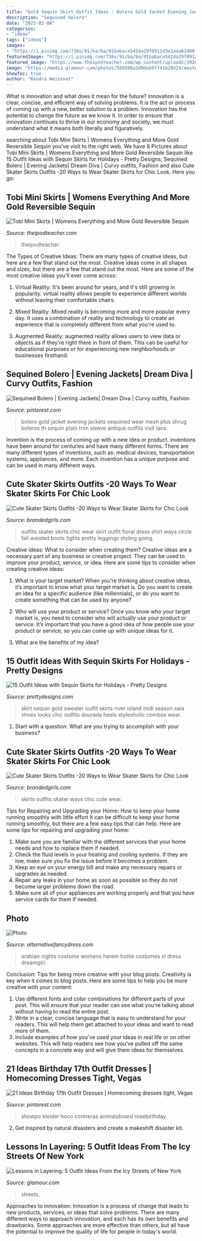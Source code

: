```yaml
---
title: "Gold Sequin Skirt Outfit Ideas : Bolero Gold Jacket Evening Jackets Sequined Wear Mesh Plus Shrug Boleros Th Sequin Plain Trim Sleeve Antique Outfits Visit Lace"
description: "Sequined bolero"
date: "2023-02-08"
categories:
- "ideas"
tags: ["ideas"]
images:
- "https://i.pinimg.com/736x/91/ba/ba/91babaca5424a29f0912d3e1aaa62490--bolero-gold-wedding-jacket.jpg"
featuredImage: "https://i.pinimg.com/736x/91/ba/ba/91babaca5424a29f0912d3e1aaa62490--bolero-gold-wedding-jacket.jpg"
featured_image: "https://www.theipodteacher.com/wp-content/uploads/2020/07/tobi-mini-skirts-womens-everything-and-more-gold-reversible-sequin-skirt-multi_2-768x1152.jpg"
image: "https://media.glamour.com/photos/569590a3d9dab9ff41b28d24/master/w_1280%2Cc_limit/fashion-2014-02-anya-ziourova-neon-yellow-coat-layering-outfit-ideas-nyfw-main.jpg"
ShowToc: true
author: "Kendra Weissnat"
---
```



What is innovation and what does it mean for the future?
Innovation is a clear, concise, and efficient way of solving problems. It is the act or process of coming up with a new, better solution to a problem. Innovation has the potential to change the future as we know it. In order to ensure that innovation continues to thrive in our economy and society, we must understand what it means both literally and figuratively.

	

		
searching about Tobi Mini Skirts | Womens Everything and More Gold Reversible Sequin you've visit to the right web. We have 8 Pictures about Tobi Mini Skirts | Womens Everything and More Gold Reversible Sequin like 15 Outfit Ideas with Sequin Skirts for Holidays - Pretty Designs, Sequined Bolero | Evening Jackets| Dream Diva | Curvy outfits, Fashion and also Cute Skater Skirts Outfits -20 Ways to Wear Skater Skirts for Chic Look. Here you go:
		
    
## Tobi Mini Skirts | Womens Everything And More Gold Reversible Sequin

<img loading=lazy src="https://www.theipodteacher.com/wp-content/uploads/2020/07/tobi-mini-skirts-womens-everything-and-more-gold-reversible-sequin-skirt-multi_2-768x1152.jpg" onerror="this.onerror=null;this.src='https://tse2.mm.bing.net/th?id=OIP.ze1j96FG5eSY5p-Gpa9r3QHaLH&amp;pid=15.1';" alt="Tobi Mini Skirts | Womens Everything and More Gold Reversible Sequin">

_Source: theipodteacher.com_

>theipodteacher. 

	

The Types of Creative Ideas: There are many types of creative ideas, but here are a few that stand out the most.
Creative ideas come in all shapes and sizes, but there are a few that stand out the most. Here are some of the most creative ideas you'll ever come across:
1. Virtual Reality: It's been around for years, and it's still growing in popularity. virtual reality allows people to experience different worlds without leaving their comfortable chairs.

2. Mixed Reality: Mixed reality is becoming more and more popular every day. It uses a combination of reality and technology to create an experience that is completely different from what you're used to.

3. Augmented Reality: augmented reality allows users to view data or objects as if they're right there in front of them. This can be useful for educational purposes or for experiencing new neighborhoods or businesses firsthand.


    
## Sequined Bolero | Evening Jackets| Dream Diva | Curvy Outfits, Fashion

<img loading=lazy src="https://i.pinimg.com/736x/91/ba/ba/91babaca5424a29f0912d3e1aaa62490--bolero-gold-wedding-jacket.jpg" onerror="this.onerror=null;this.src='https://tse1.mm.bing.net/th?id=OIP.r3mJJtvTgngseOhda3ZDCQHaLW&amp;pid=15.1';" alt="Sequined Bolero | Evening Jackets| Dream Diva | Curvy outfits, Fashion">

_Source: pinterest.com_

>bolero gold jacket evening jackets sequined wear mesh plus shrug boleros th sequin plain trim sleeve antique outfits visit lace. 

	

Invention is the process of coming up with a new idea or product. inventions have been around for centuries and have many different forms. There are many different types of inventions, such as: medical devices, transportation systems, appliances, and more. Each invention has a unique purpose and can be used in many different ways.

    
## Cute Skater Skirts Outfits -20 Ways To Wear Skater Skirts For Chic Look

<img loading=lazy src="http://www.brandedgirls.com/wp-content/uploads/2015/08/b4a7bdd2d5de5d6afbfb6386037559b0-686x1024.jpg" onerror="this.onerror=null;this.src='https://tse3.mm.bing.net/th?id=OIP.s9qq-PQ6_XM8myEWkRbEjwHaLD&amp;pid=15.1';" alt="Cute Skater Skirts Outfits -20 Ways to Wear Skater Skirts for Chic Look">

_Source: brandedgirls.com_

>outfits skater skirts chic wear skirt outfit floral dress shirt ways circle fall waisted boots tights pretty leggings styling going. 

	

Creative ideas: What to consider when creating them?
Creative ideas are a necessary part of any business or creative project. They can be used to improve your product, service, or idea. Here are some tips to consider when creating creative ideas:
1. What is your target market? When you’re thinking about creative ideas, it’s important to know what your target market is. Do you want to create an idea for a specific audience (like millennials), or do you want to create something that can be used by anyone?

2. Who will use your product or service? Once you know who your target market is, you need to consider who will actually use your product or service. It’s important that you have a good idea of how people use your product or service, so you can come up with unique ideas for it.

3. What are the benefits of my idea?

    
## 15 Outfit Ideas With Sequin Skirts For Holidays - Pretty Designs

<img loading=lazy src="https://www.prettydesigns.com/wp-content/uploads/2016/12/Black-Top-and-Gold-Sequin-Skirt.jpg" onerror="this.onerror=null;this.src='https://tse2.mm.bing.net/th?id=OIP.7U6DXAESQNRN2TGCPfsHnQDpEs&amp;pid=15.1';" alt="15 Outfit Ideas with Sequin Skirts for Holidays - Pretty Designs">

_Source: prettydesigns.com_

>skirt sequin gold sweater outfit skirts river island midi season saia shoes looks chic outfits dourada heels styleoholic combos wear. 

	

1. Start with a question: What are you trying to accomplish with your business?

    
## Cute Skater Skirts Outfits -20 Ways To Wear Skater Skirts For Chic Look

<img loading=lazy src="http://www.brandedgirls.com/wp-content/uploads/2015/08/e24505a90a7101647c3012b4bb5a94ab.jpg" onerror="this.onerror=null;this.src='https://tse4.mm.bing.net/th?id=OIP.V_8cFyGGCPMmhcrWzE9EDwHaLH&amp;pid=15.1';" alt="Cute Skater Skirts Outfits -20 Ways to Wear Skater Skirts for Chic Look">

_Source: brandedgirls.com_

>skirts outfits skater ways chic cute wear. 

	

Tips for Repairing and Upgrading your Home: How to keep your home running smoothly with little effort
It can be difficult to keep your home running smoothly, but there are a few easy tips that can help. Here are some tips for repairing and upgrading your home:
1. Make sure you are familiar with the different services that your home needs and how to replace them if needed.
2. Check the fluid levels in your heating and cooling systems. If they are low, make sure you fix the issue before it becomes a problem.
3. Keep an eye on your energy bill and make any necessary repairs or upgrades as needed.
4. Repair any leaks in your home as soon as possible so they do not become larger problems down the road.
5. Make sure all of your appliances are working properly and that you have service cards for them if needed.

    
## Photo

<img loading=lazy src="http://www.alternativefancydress.com/_images/_images/xl/384-womens-arabian-nights-costume-harem-hottie.jpg" onerror="this.onerror=null;this.src='https://tse4.mm.bing.net/th?id=OIP.xxwlM14Z76dxsi3FsGLI3AHaJo&amp;pid=15.1';" alt="Photo">

_Source: alternativefancydress.com_

>arabian nights costume womens harem hottie costumes xl dress dreamgirl. 

	

Conclusion: Tips for being more creative with your blog posts.
Creativity is key when it comes to blog posts. Here are some tips to help you be more creative with your content: 
1. Use different fonts and color combinations for different parts of your post. This will ensure that your reader can see what you’re talking about without having to read the entire post. 
2. Write in a clear, concise language that is easy to understand for your readers. This will help them get attached to your ideas and want to read more of them. 
3. Include examples of how you’ve used your ideas in real life or on other websites. This will help readers see how you’ve pulled off the same concepts in a concrete way and will give them ideas for themselves. 

    
## 21 Ideas Birthday 17th Outfit Dresses | Homecoming Dresses Tight, Vegas

<img loading=lazy src="https://i.pinimg.com/736x/6c/53/04/6c5304c69176e572eb5886045104bb6c.jpg" onerror="this.onerror=null;this.src='https://tse4.mm.bing.net/th?id=OIP.KBE4876PumLtuxmUTQsM3gAAAA&amp;pid=15.1';" alt="21 Ideas Birthday 17th Outfit Dresses | Homecoming dresses tight, Vegas">

_Source: pinterest.com_

>showpo kleider hoco contreras animalsboard rosebirthday. 

	

2. Get inspired by natural disasters and create a makeshift disaster kit.

    
## Lessons In Layering: 5 Outfit Ideas From The Icy Streets Of New York

<img loading=lazy src="https://media.glamour.com/photos/569590a3d9dab9ff41b28d24/master/w_1280%2Cc_limit/fashion-2014-02-anya-ziourova-neon-yellow-coat-layering-outfit-ideas-nyfw-main.jpg" onerror="this.onerror=null;this.src='https://tse3.mm.bing.net/th?id=OIP.xhSLaXodcayTrgVOZgF_EgHaL8&amp;pid=15.1';" alt="Lessons in Layering: 5 Outfit Ideas From the Icy Streets of New York">

_Source: glamour.com_

>streets. 

	

Approaches to innovation:
Innovation is a process of change that leads to new products, services, or ideas that solve problems. There are many different ways to approach innovation, and each has its own benefits and drawbacks. Some approaches are more effective than others, but all have the potential to improve the quality of life for people in today's world.

